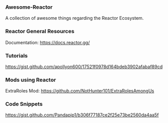 ### Awesome-Reactor

A collection of awesome things regarding the Reactor Ecosystem.

### Reactor General Resources
Documentation: https://docs.reactor.gg/

### Tutorials
https://gist.github.com/apollyon600/17521f0978d164bdeb3902afabaf89cd

### Mods using Reactor
ExtraRoles Mod: https://github.com/NotHunter101/ExtraRolesAmongUs

### Code Snippets
https://gist.github.com/Pandapip1/b306f77187ce2f25e73be2560da4aa5f
